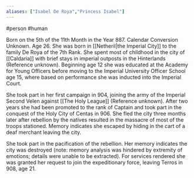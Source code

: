 ```yaml
---
aliases: ["Isabel De Roya","Princess Isabel"]
---
```

#person #human 

Born on the 5th of the 11th Month in the Year 887. Calendar Conversion Unknown. Age 26. She was born in [[Netheril|the Imperial City]] to the family De Roya of the 7th Rank. She spent most of childhood in the city of [[Caldaria]] with brief stays in imperial outposts in the Hinterlands (Reference unknown). Beginning age 12 she was educated at the Academy for Young Officers before moving to the Imperial University Officer School age 15, where based on performance she was inducted into the Imperial Court.

She took part in her first campaign in 904, joining the army of the Imperial Second Velen against [[The Holy League]] (Reference unknown). After two years she had been promoted to the rank of Captain and took part in the conquest of the Holy City of Centas in 906. She fled the city three months later after rebellion by the natives resulted in the massacre of most of the troops stationed. Memory indicates she escaped by hiding in the cart of a deaf merchant leaving the city. 

She took part in the pacification of the rebellion. Her memory indicates the city was destroyed (note: memory analysis was hindered by extremity of emotions; details were unable to be extracted). For services rendered she was granted her request to join the expeditionary force, leaving Terros in 908, age 21.
